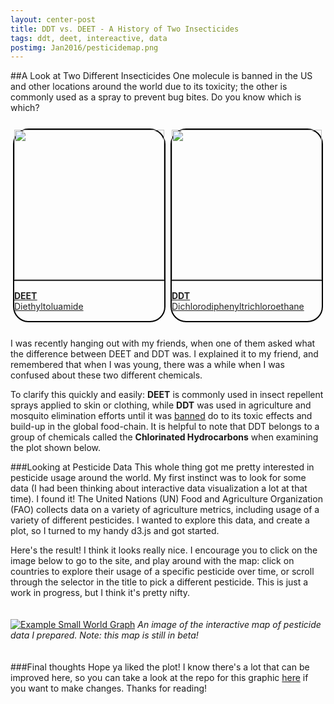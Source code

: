 ```yaml
---
layout: center-post
title: DDT vs. DEET - A History of Two Insecticides
tags: ddt, deet, intereactive, data
postimg: Jan2016/pesticidemap.png
---
```

##A Look at Two Different Insecticides
One molecule is banned in the US and other locations around the world due to its toxicity; the other is commonly used as a spray to prevent bug bites. Do you know which is which?

<!-- more -->

<style>
  #imgbox{
    display: flex;
    flex-direction: row;
    justify-content: space-around;
    margin-top: 25px;
    margin-bottom: 25px;
  }
  .halfimg{
    float: left;
    border: 2px solid black;
    border-radius: 25px;
  }
  .imgcap{
    border-top: 2px solid #333;
    padding-top: 15px;
    padding-bottom: 15px;
  }
  .halfimg a{
    color: #222;
  }
  .halfimg a b{
    text-decoration: underline;
  }
</style>
<div id="imgbox">
  <div class="halfimg">
    <a href="https://en.wikipedia.org/wiki/DEET">
      <img src="/blog/public/img/Jan2016/StructDEET.png" height="240">
      <div class="imgcap">
        <b>DEET</b>
        <br>
        Diethyltoluamide
      </div>
    </a>
  </div>
  <div class="halfimg">
    <a href="https://en.wikipedia.org/wiki/DDT">
      <img src="/blog/public/img/Jan2016/StructDDT.png" height="240">
      <div class="imgcap">
        <b>DDT</b>
        <br>
        Dichlorodiphenyltrichloroethane
      </div>
    </a>
  </div>
</div>
I was recently hanging out with my friends, when one of them asked what the difference between DEET and DDT was. I explained it to my friend, and remembered that when I was young, there was a while when I was confused about these two different chemicals.

To clarify this quickly and easily: <b>DEET</b> is commonly used in insect repellent sprays applied to skin or clothing, while <b>DDT</b> was used in agriculture and mosquito elimination efforts until it was [banned](https://en.wikipedia.org/wiki/DDT#U.S._ban) do to its toxic effects and build-up in the global food-chain. It is helpful to note that DDT belongs to a group of chemicals called the <b>Chlorinated Hydrocarbons</b> when examining the plot shown below.

###Looking at Pesticide Data
This whole thing got me pretty interested in pesticide usage around the world. My first instinct was to look for some data (I had been thinking about interactive data visualization a lot at that time). I found it! The United Nations (UN) Food and Agriculture Organization (FAO) collects data on a variety of agriculture metrics, including usage of a variety of different pesticides. I wanted to explore this data, and create a plot, so I turned to my handy d3.js and got started.

Here's the result! I think it looks really nice. I encourage you to click on the image below to go to the site, and play around with the map: click on countries to explore their usage of a specific pesticide over time, or scroll through the selector in the title to pick a different pesticide. This is just a work in progress, but I think it's pretty nifty.
<br>
<br>
<br>
<a href="http://jpoles1.github.io/pesticide/" target="_blank">![Example Small World Graph](/blog/public/img/Jan2016/pesticidemap.png)</a>
_An image of the interactive map of pesticide data I prepared. Note: this map is still in beta!_
<br>
<br>
<br>
###Final thoughts
Hope ya liked the plot! I know there's a lot that can be improved here, so you can take a look at the repo for this graphic [here](https://github.com/jpoles1/pesticide) if you want to make changes. Thanks for reading!
